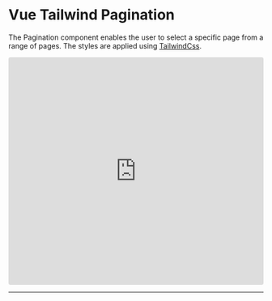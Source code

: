 # Vue Tailwind Pagination

The Pagination component enables the user to select a specific page from a range of pages. The styles are applied using [TailwindCss](https://v2.tailwindcss.com/).

<iframe src="https://codesandbox.io/embed/vue-tailwind-pagination-uurzw?file=/src/App.vue" style="width:100%; height:450px; border:0; border-radius: 4px; overflow:hidden;" sandbox="allow-modals allow-forms allow-popups allow-scripts allow-same-origin"></iframe>


--------
